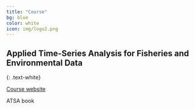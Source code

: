 ```yaml
---
title: "Course"
bg: blue
color: white
icon: img/logo2.png
---
```


## Applied Time-Series Analysis for Fisheries and Environmental Data
{: .text-white}

<div id="coursescontainer">
<p id="coursesbox"><a href="https://nwfsc-timeseries.github.io/atsa/
">Course website</a></p>
<p id="coursesbox">ATSA book</p>
</div>

